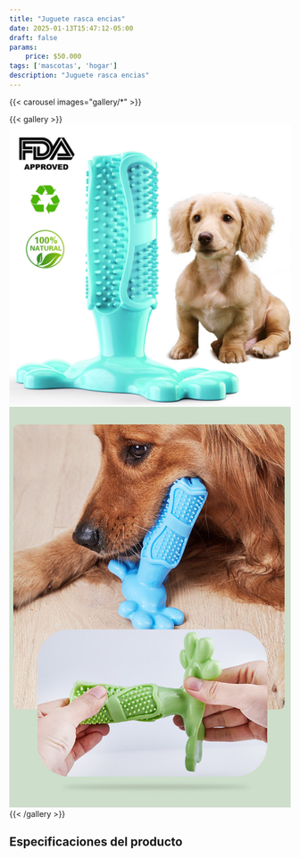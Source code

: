 ```yaml
---
title: "Juguete rasca encias"
date: 2025-01-13T15:47:12-05:00
draft: false
params:
    price: $50.000
tags: ['mascotas', 'hogar']
description: "Juguete rasca encias"
---
```


{{< carousel images="gallery/*" >}}
<p>  </p>
{{< gallery >}}
  <img src="gallery/01.jpg" class="grid-w25 md:grid-w20 xl:grid-w15" />
  <img src="gallery/02.jpg" class="grid-w25 md:grid-w20 xl:grid-w15" />
{{< /gallery >}}
<p>  </p>

## Especificaciones del producto
